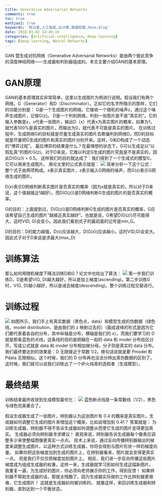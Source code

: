 ```yaml
---
title: Generative Adversarial Networks
comments: true
toc: true
mathjax2: true
keywords: '牧云者,人工智能,云计算,数据挖掘,hexo,blog'
date: 2018-01-02 14:49:19
categories: [artificial-intelligence, deep-learning]
tags: [deep-learning, Neural-Networks]
---
```

GAN 暨生成对抗网络（Generative Adversarial Networks）是由两个彼此竞争的深度神经网络——生成器和判别器组成的。本文主要介绍GAN的基本原理。
 <!--more-->
# GAN原理
GAN的基本原理其实非常简单，这里以生成图片为例进行说明。假设我们有两个网络，G（Generator）和D（Discriminator）。正如它的名字所暗示的那样，它们的功能分别是：
G是一个生成图片的网络，它接收一个随机的噪声z，通过这个噪声生成图片，记做G(z)。
D是一个判别网络，判别一张图片是不是“真实的”。它的输入参数是x，x代表一张图片，输出D（x）代表x为真实图片的概率，如果为1，就代表100%是真实的图片，而输出为0，就代表不可能是真实的图片。
在训练过程中，生成网络G的目标就是尽量生成真实的图片去欺骗判别网络D。而D的目标就是尽量把G生成的图片和真实的图片分别开来。这样，G和D构成了一个动态的“博弈过程”。
最后博弈的结果是什么？在最理想的状态下，G可以生成足以“以假乱真”的图片G(z)。对于D来说，它难以判定G生成的图片究竟是不是真实的，因此D(G(z)) = 0.5。
这样我们的目的就达成了：我们得到了一个生成式的模型G，它可以用来生成图片。
用论文里的公式表示就是：
![](/img/gan_cost.jpg)
简单分析一下这个公式：
整个式子由两项构成。x表示真实图片，z表示输入G网络的噪声，而G(z)表示G网络生成的图片。

D(x)表示D网络判断真实图片是否真实的概率（因为x就是真实的，所以对于D来说，这个值越接近1越好）。而D(G(z))是D网络判断G生成的图片的是否真实的概率。

G的目的：上面提到过，D(G(z))是D网络判断G生成的图片是否真实的概率，G应该希望自己生成的图片“越接近真实越好”。也就是说，G希望D(G(z))尽可能得大，这时V(D, G)会变小。因此我们看到式子的最前面的记号是min_G。

D的目的：D的能力越强，D(x)应该越大，D(G(x))应该越小。这时V(D,G)会变大。因此式子对于D来说是求最大(max_D)

# 训练算法
那么如何用随机梯度下降法训练D和G？论文中也给出了算法：
![](/img/587c739c7f34d.jpg)
第一步我们训练D，D是希望V(G, D)越大越好，所以是加上梯度(ascending)。第二步训练G时，V(G, D)越小越好，所以是减去梯度(descending)。整个训练过程交替进行。

# 训练过程
![](/img/训练过程.png)
如图所示，我们手上有真实数据（黑色点，data）和模型生成的伪数据（绿色线，model distribution，是由我们的 z 映射过去的）（画成波峰的形式是因为它们都代表着各自的分布，其中纵轴是分布，横轴是我们的 x）。而我们要学习的 D 就是那条蓝色的点线，这条线的目的是把融在一起的 data 和 model 分布给区分开。写成公式就是 data 和 model 分布相加做分母，分子则是真实的 data 分布。
我们最终要达到的效果是：D 无限接近于常数 1/2。换句话说就是要 Pmodel 和 Pdata 无限相似。这个时候，我们的 D 分布再也没法分辨出真伪数据的区别了。这时候，我们就可以说我们训练出了一个炉火纯青的造假者（生成模型）。

# 最终结果
训练结束最终收敛到生成模型最优化：
![](/img/最终结果.png)
蓝色断点线是一条常数线（1/2），黑色与绿色完美重合了。

假设生成器生成了一张图片，辨别器认为这张图片有 0.4 的概率是真实图片。生成器如何调整它生成的图片来增加这个概率，比如说增加到 0.41？
答案就是：
为训练生成器，辨别器不得不告诉生成器如何调整从而使它生成的图片变得更加真实。
生成器必须向辨别器寻求建议！
直观来说，辨别器告诉生成器每个像素应调整多少来使整幅图像更真实一点点。
技术上来说，通过反向传播辨别器输出的梯度来调整生成图片。以这种方式训练生成器，你将会得到与图片形状一样的梯度向量。
如果你把这些梯度加到生成的图片上，在辨别器看来，图片就会变得更真实一点。
但是我们不仅仅把梯度加到图片上。
相反，我们进一步反向传播这些图片梯度成为组成生成器的权重，这样一来，生成器就学习到如何生成这幅新图片。
我重复一遍，为生成好的图片，你必须向老师展示你的工作，得到反馈！
如果辨别器不帮助生成器的话，那就太残酷了，因为生成器实际做的工作比辨别器更艰难，它生成图片！
这就是生成器如何被训练的。
就像这样，来回训练生成器和辨别器，直到达到一个平衡状态。
